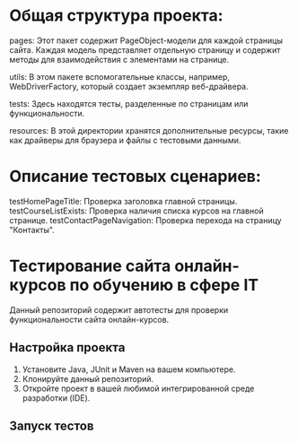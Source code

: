 # Общая структура проекта:

pages: Этот пакет содержит PageObject-модели для каждой страницы сайта. Каждая модель представляет отдельную страницу и содержит методы для взаимодействия с элементами на странице.

utils: В этом пакете вспомогательные классы, например, WebDriverFactory, который создает экземпляр веб-драйвера.

tests: Здесь находятся тесты, разделенные по страницам или функциональности.

resources: В этой директории хранятся дополнительные ресурсы, такие как драйверы для браузера и файлы с тестовыми данными.

# Описание тестовых сценариев:

testHomePageTitle: Проверка заголовка главной страницы.
testCourseListExists: Проверка наличия списка курсов на главной странице.
testContactPageNavigation: Проверка перехода на страницу "Контакты".

# Тестирование сайта онлайн-курсов по обучению в сфере IT

Данный репозиторий содержит автотесты для проверки функциональности сайта онлайн-курсов.

## Настройка проекта

1. Установите Java, JUnit и Maven на вашем компьютере.
2. Клонируйте данный репозиторий.
3. Откройте проект в вашей любимой интегрированной среде разработки (IDE).

## Запуск тестов